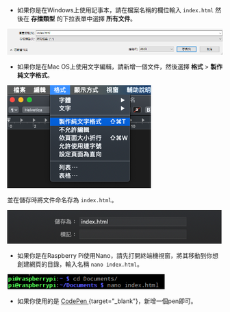  -  如果你是在Windows上使用記事本，請在檔案名稱的欄位輸入 `index.html` 然後在 **存擋類型** 的下拉表單中選擇 **所有文件**。

  ![使用記事本另存為網頁格式HTML](images/save-as-html-notepad.png)

 - 如果你是在Mac OS上使用文字編輯，請新增一個文件，然後選擇 **格式** > **製作純文字格式**。

  ![Mac使用純文字格式](images/mac-make-plaintext.png)

  並在儲存時將文件命名存為 `index.html`。

  ![Mac另存為網頁格式HTML](images/mac-name-file.png)

 - 如果你是在Raspberry Pi使用Nano，請先打開終端機視窗，將其移動到你想創建網頁的目錄，輸入名稱 `nano index.html`。

  ![Nano創建網頁格式HTML](images/pi-html-nano.png)

 - 如果你使用的是 [ CodePen ](http://codepen.io){target="_blank"}，新增一個pen即可。
